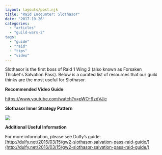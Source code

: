 ```yaml
---
layout: layouts/post.njk
title: "Raid Encounter: Slothasor"
date: "2017-10-26"
categories: 
  - "articles"
  - "guild-wars-2"
tags: 
  - "guide"
  - "raid"
  - "tips"
  - "video"
---
```


Slothasor is the first boss of Raid 1 Wing 2 (also known as Forsaken Thicket's Salvation Pass). Below is a curated list of resources that our guild thinks are the most useful for Slothasor.

**Recommended Video Guide**

https://www.youtube.com/watch?v=pWO-9zdVJlc

**Slothasor Inner Strategy Pattern**

[![](https://markedsoulsmks.files.wordpress.com/2017/10/sloth-inner-pattern.jpg)](https://markedsoulsmks.files.wordpress.com/2017/10/sloth-inner-pattern.jpg)

**Additional Useful Information**

For more information, please see Dulfy’s guide: [http://dulfy.net/2016/03/15/gw2-slothasor-salvation-pass-raid-guide/](http://dulfy.net/2016/03/15/gw2-slothasor-salvation-pass-raid-guide/)
